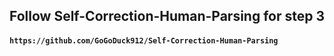 
## Follow Self-Correction-Human-Parsing for step 3
#### `https://github.com/GoGoDuck912/Self-Correction-Human-Parsing`

